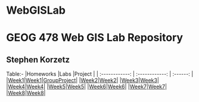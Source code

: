 # WebGISLab
<h1>GEOG 478 Web GIS Lab Repository</h1>
<h2>Stephen Korzetz</h2>

Table:-
|Homeworks          |Labs              |Project         |
| :------------: | :------------: | :------: |
|[Week1](Homework/Week1)|[Week1](Lab/Week1)|[GroupProject](Korzetz-GEOG478/Project)|
|[Week2](Homework/Week2)|[Week2](Lab/Week2)|
|[Week3](Homework/Week3)|[Week3](Lab/Week3)|
|[Week4](Homework/Week4)|[Week4](Lab/Week4)|
|[Week5](Homework/Week5)|[Week5](Lab/Week5)|
|[Week6](Homework/Week6)|[Week6](Lab/Week6)|
|[Week7](Homework/Week7)|[Week7](Lab/Week7)|
|[Week8](Homework/Week8)|[Week8](Lab/Week8)|